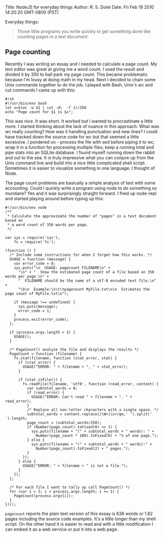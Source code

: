 Title: NodeJS for everyday things
Author: R. S. Doiel
Date: Fri Feb 19 2010 14:20:20 GMT-0800 (PST)

Everyday things:
> Those little programs you write quickly to get something done like counting pages in a text document.

## Page counting

Recently I was writing an essay and I needed to calculate a page count. My text editor was great at giving me a word count. I used the result and divided it by 350 to ball park my page count. This became problematic because I'm lousy at doing math in my head. Next I decided to chain some Unix commands together to do the job. I played with Bash, Unix's wc and cut commands I came up with this:

    #!sh
    #!/usr/bin/env bash
    let x=$(wc -w $1 | cut -d\  -f 1)/350
    echo "Page count for $1 is $x";

This was nice. It was short. It worked but I wanted to procrastinate a little more. I started thinking about the lack of nuance in this approach. What was wc really counting? How was it handling punctuation and new lines? I could have tracked down the source code for wc but that seemed a little excessive. I pondered on - process the file with sed before piping it to wc; wrap it in a function for processing multiple files; keep a running total and pipe stats into an SQLite database. I found myself running down the rabbit and out to the sea. It is truly impressive what you can conjure up from the Unix command line and build into a nice little complicated shell script. Sometimes it is easier to visualize something in one language. I thought of Node.

The page count problems are basically a simple analysis of text with some accounting. Could I quickly write a program using node to do something so mundane? Yes and it was surprisingly straight forward. I fired up node-repl and started playing around before typing up this:

    #!/usr/bin/env node
    /**
     * Calculate the approximate the number of "pages" in a text document based on
     * a word count of 350 words per page.
     */

    var sys = require('sys'),
        fs = require('fs');

    (function () {
      /* Include some instructions for when I forget how this works. */
      USAGE = function (message) {
        var error_code = 0;
        sys.puts("\n  USAGE: pagecount FILENAME\n" +
          "\n" + "  Show the estimated page count of a file based on 350 words per page.\n" +
          "  FILENAME should be the name of a utf-8 encoded text file.\n" +
          "\b\n  Example:\n\t\tpagecount MyFile.txt\n\n  Estimates the page count of MyFile.txt\n");

        if (message !== undefined) {
          sys.puts(message);
          error_code = 1;
        }
        process.exit(error_code);
      };

      if (process.argv.length < 3) {
        USAGE();
      }

      /* PageCount() analyze the file and displays the results */
      PageCount = function (filename) {
        fs.stat(filename, function (stat_error, stat) {
          if (stat_error) {
            USAGE("ERROR: " + filename + ", " + stat_error);
          }

          if (stat.isFile()) {
            fs.readFile(filename, 'utf8', function (read_error, content) {
              var subtotal_words = 0;
              if (read_error) {
                USAGE("ERROR: Can't read " + filename + ". " + read_error);
              }
              /* Replace all non-letter characters with a single space. */
              subtotal_words = content.replace(/\W+|\s+/gm,' ').split(' ').length;
              page_count = (subtotal_words/350);
              if (Number(page_count).toFixed(0) <= 1) {
                sys.puts(filename + "(" + subtotal_words + " words): " +
                  Number(page_count * 100).toFixed(0) + "% of one page.");
              } else {
                sys.puts(filename + "(" + subtotal_words + " words):" +
                  Number(page_count).toFixed(2) + " pages.");
              }
            });
          } else {
            USAGE("ERROR: " + filename + " is not a file.");
          }
        });
      };

      /* For each file I want to tally up call PageCount() */
      for (var i = 2; i < process.argv.length; i += 1) {
        PageCount(process.argv[i]);
      }
    })();

`pagecount` reports the plain text version of this essay is 636 words or 1.82 pages including the source code examples. It's a little longer than my shell script. On the other hand it is easier to read and with a little modification I can embed it as a web service or put it into a web page.

